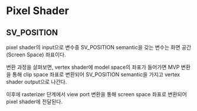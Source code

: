 # Pixel Shader

## SV_POSITION
pixel shader의 input으로 변수중 SV_POSITION semantic을 갖는 변수는 화면 공간(Screen Space) 좌표이다.

변환 과정을 살펴보면, vertex shader에 model space의 좌표가 들어가면 MVP 변환을 통해 clip space 좌표로 변환되어 SV_POSITION semantic을 가지고 vertex shader output으로 나간다.

이후에 rasterizer 단계에서 view port 변환을 통해 screen space 좌표로 변환되어 pixel shader에 전달된다.